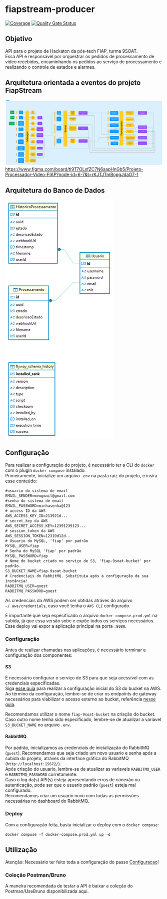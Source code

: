 # fiapstream-producer

[![Coverage](https://sonarcloud.io/api/project_badges/measure?project=fiap-9soat-hacka_fiapstream-processador&metric=coverage)](https://sonarcloud.io/summary/new_code?id=fiap-9soat-hacka_fiapstream-processador)
[![Quality Gate Status](https://sonarcloud.io/api/project_badges/measure?project=fiap-9soat-hacka_fiapstream-processador&metric=alert_status)](https://sonarcloud.io/summary/new_code?id=fiap-9soat-hacka_fiapstream-processador)

## Objetivo

API para o projeto de Hackaton da pós-tech FIAP, turma 9SOAT.  
Essa API é responsável por orquestrar os pedidos de processamento de vídeo recebidos, encaminhando os pedidos ao serviço de processamento
e realizando o controle de estados e alarmes.

## Arquitetura orientada a eventos do projeto FiapStream

![alt text](<FiapStream - FIGMA.png>)
https://www.figma.com/board/tl9T7OLsfZC7N6aapHnGb5/Projeto-Processador-Video-FIAP?node-id=6-7&t=rKJTJTmBopgJdaO7-1

## Arquitetura do Banco de Dados

![alt text](fiapstream.png)

## Configuração

Para realizar a configuração do projeto, é necessário ter a CLI do `docker` com o plugin `docker compose` instalado.  
Primeiramente, inicialize um arquivo `.env` na pasta raiz do projeto, e insira esse conteúdo:

```
#usuario do sistema de email
EMAIL_SENDER=meugmail@gmail.com
#senha do sistema de email
EMAIL_PASSWORD=minhasenha@123
# access ID da AWS
AWS_ACCESS_KEY_ID=213921d...
# secret_key da AWS
AWS_SECRET_ACCESS_KEY=12391239123...
# session_token da AWS
AWS_SESSION_TOKEN=12319d12d..
# Usuario do MySQL, 'fiap' por padrão
MYSQL_USER=fiap
# Senha do MySQL 'fiap' por padrão
MYSQL_PASSWORD=fiap
# Nome do bucket criado no serviço de S3, 'fiap-9soat-bucket' por padrão.
S3_BUCKET_NAME=fiap-9soat-bucket
# Credenciais do RabbitMQ. Substituia após a configuração da sua instância!
RABBITMQ_USER=guest
RABBITMQ_PASSWORD=guest
```

As credenciais da AWS podem ser obtidas atráves do arquivo `~/.aws/credentials`, caso você tenha o `AWS CLI` configurado.

É importante que seja especificado o arquivo `docker-compose.prod.yml` na subida, já que essa versão sobe e expõe todos os serviços
necessários. Esse deploy vai expor a aplicação principal na porta `:8080`.

### Configuração

Antes de realizar chamadas nas aplicações, é necessário terminar a configuração dos componentes:

#### S3

É necessário configurar o serviço de S3 para que seja acessível com as credenciais especificadas.  
Siga [esse guia](https://docs.aws.amazon.com/AmazonS3/latest/userguide/GetStartedWithS3.html) para realizar a configuração inicial do S3 do bucket na AWS.  
Ao término da configuração, lembre-se de criar os endpoints de gateway necessários para viabilizar o acesso externo ao bucket, referência [nesse guia](https://docs.aws.amazon.com/pt_br/vpc/latest/privatelink/vpc-endpoints-s3.html).

Recomendamos utilizar o nome `fiap-9soat-bucket` na criação do bucket. Caso outro nome tenha sido especificado, lembre-se de atualizar a variavel `S3_BUCKET_NAME` no arquivo `.env`.

#### RabbitMQ

Por padrão, inicializamos as credenciais de inicialização do RabbitMQ (`guest`). Recomendamos que seja criado um novo usuario e senha após a subida do projeto, atráves da interface gráfica do RabbitMQ (`http://localhost:15672/`).  
Após criação do usuario, lembre-se de atualizar as variaveis `RABBITMQ_USER` e `RABBITMQ_PASSWORD` corretamente.  
Caso o log da(s) API(s) esteja apresentando erros de conexão ou autenticação, pode ser que o usuario padrão (`guest`) esteja mal configurado.  
Recomendamos criar um usuario novo com todas as permissões necessárias no dashboard do RabbitMQ.  

### Deploy

Com a configuração feita, basta inicializar o deploy com o `docker compose`:

```shell
docker compose -f docker-compose.prod.yml up -d
```

## Utilização
Atenção: Necessário ter feito toda a configuração do passo [Configuracao](#configuração)!

### Coleção Postman/Bruno
A maneira recomendada de testar a API é baixar a coleção do Postman/UseBruno disponibilizada aqui.
